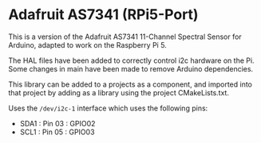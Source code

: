 # Adafruit AS7341 (RPi5-Port)

This is a version of the Adafruit AS7341 11-Channel Spectral Sensor for Arduino, adapted to work on the Raspberry Pi 5.

The HAL files have been added to correctly control i2c hardware on the Pi. Some changes in main have been made to remove Arduino dependencies.

This library can be added to a projects as a component, and imported into that project by adding as a library using the project CMakeLists.txt.

Uses the `/dev/i2c-1` interface which uses the following pins:
- SDA1 : Pin 03 : GPIO02
- SCL1 : Pin 05 : GPIO03